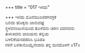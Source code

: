 +++
title = "017 ಇಳಿದು"

+++
ಇಳಿದು ಮೊನೆಮುಂಜೆರಗನಗ್ರಕೆ  
ಬಲಿದು ಹೊಕ್ಕನು ಜಾನುದಘ್ನ  
ಸ್ಥಳವನಂಜುಳಿಯಿಂದ ತೊಳೆದನು ಚರಣ ವದನವನು   
ತುಳುಕಿದನು ವಾರಿಯನು ತನ್ನಯ  
ಬಳಲಿಕೆಯನಪಹರಿಸಿ ಭೂಪತಿ  
ಗಳಿಗೆ ಬಳಿಕಾನೊಯ್ವೆನೆಂದನು ತನ್ನ ಮನದೊಳಗೆ       ॥17॥